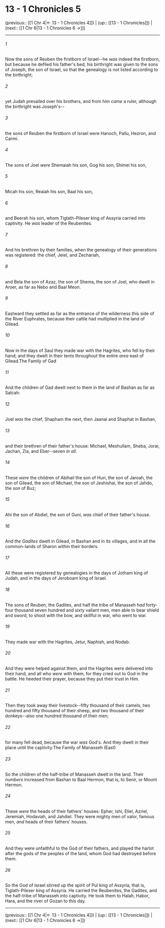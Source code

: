 # 13 - 1 Chronicles 5

(previous:: [[1 Chr 4|← 13 - 1 Chronicles 4]]) | (up:: [[13 - 1 Chronicles]]) | (next:: [[1 Chr 6|13 - 1 Chronicles 6 →]])

***


###### 1 
Now the sons of Reuben the firstborn of Israel--he _was_ indeed the firstborn, but because he defiled his father's bed, his birthright was given to the sons of Joseph, the son of Israel, so that the genealogy is not listed according to the birthright; 

###### 2 
yet Judah prevailed over his brothers, and from him _came_ a ruler, although the birthright was Joseph's-- 

###### 3 
the sons of Reuben the firstborn of Israel were Hanoch, Pallu, Hezron, and Carmi. 

###### 4 
The sons of Joel _were_ Shemaiah his son, Gog his son, Shimei his son, 

###### 5 
Micah his son, Reaiah his son, Baal his son, 

###### 6 
and Beerah his son, whom Tiglath-Pileser king of Assyria carried into captivity. He _was_ leader of the Reubenites. 

###### 7 
And his brethren by their families, when the genealogy of their generations was registered: the chief, Jeiel, and Zechariah, 

###### 8 
and Bela the son of Azaz, the son of Shema, the son of Joel, who dwelt in Aroer, as far as Nebo and Baal Meon. 

###### 9 
Eastward they settled as far as the entrance of the wilderness this side of the River Euphrates, because their cattle had multiplied in the land of Gilead. 

###### 10 
Now in the days of Saul they made war with the Hagrites, who fell by their hand; and they dwelt in their tents throughout the entire _area_ east of Gilead.The Family of Gad 

###### 11 
And the children of Gad dwelt next to them in the land of Bashan as far as Salcah: 

###### 12 
Joel _was_ the chief, Shapham the next, then Jaanai and Shaphat in Bashan, 

###### 13 
and their brethren of their father's house: Michael, Meshullam, Sheba, Jorai, Jachan, Zia, and Eber--seven _in all._ 

###### 14 
These _were_ the children of Abihail the son of Huri, the son of Jaroah, the son of Gilead, the son of Michael, the son of Jeshishai, the son of Jahdo, the son of Buz; 

###### 15 
Ahi the son of Abdiel, the son of Guni, _was_ chief of their father's house. 

###### 16 
And _the Gadites_ dwelt in Gilead, in Bashan and in its villages, and in all the common-lands of Sharon within their borders. 

###### 17 
All these were registered by genealogies in the days of Jotham king of Judah, and in the days of Jeroboam king of Israel. 

###### 18 
The sons of Reuben, the Gadites, and half the tribe of Manasseh _had_ forty-four thousand seven hundred and sixty valiant men, men able to bear shield and sword, to shoot with the bow, and skillful in war, who went to war. 

###### 19 
They made war with the Hagrites, Jetur, Naphish, and Nodab. 

###### 20 
And they were helped against them, and the Hagrites were delivered into their hand, and all who _were_ with them, for they cried out to God in the battle. He heeded their prayer, because they put their trust in Him. 

###### 21 
Then they took away their livestock--fifty thousand of their camels, two hundred and fifty thousand of their sheep, and two thousand of their donkeys--also one hundred thousand of their men; 

###### 22 
for many fell dead, because the war _was_ God's. And they dwelt in their place until the captivity.The Family of Manasseh (East) 

###### 23 
So the children of the half-tribe of Manasseh dwelt in the land. Their _numbers_ increased from Bashan to Baal Hermon, that is, to Senir, or Mount Hermon. 

###### 24 
These _were_ the heads of their fathers' houses: Epher, Ishi, Eliel, Azriel, Jeremiah, Hodaviah, and Jahdiel. They were mighty men of valor, famous men, _and_ heads of their fathers' houses. 

###### 25 
And they were unfaithful to the God of their fathers, and played the harlot after the gods of the peoples of the land, whom God had destroyed before them. 

###### 26 
So the God of Israel stirred up the spirit of Pul king of Assyria, that is, Tiglath-Pileser king of Assyria. He carried the Reubenites, the Gadites, and the half-tribe of Manasseh into captivity. He took them to Halah, Habor, Hara, and the river of Gozan to this day.

***

(previous:: [[1 Chr 4|← 13 - 1 Chronicles 4]]) | (up:: [[13 - 1 Chronicles]]) | (next:: [[1 Chr 6|13 - 1 Chronicles 6 →]])
